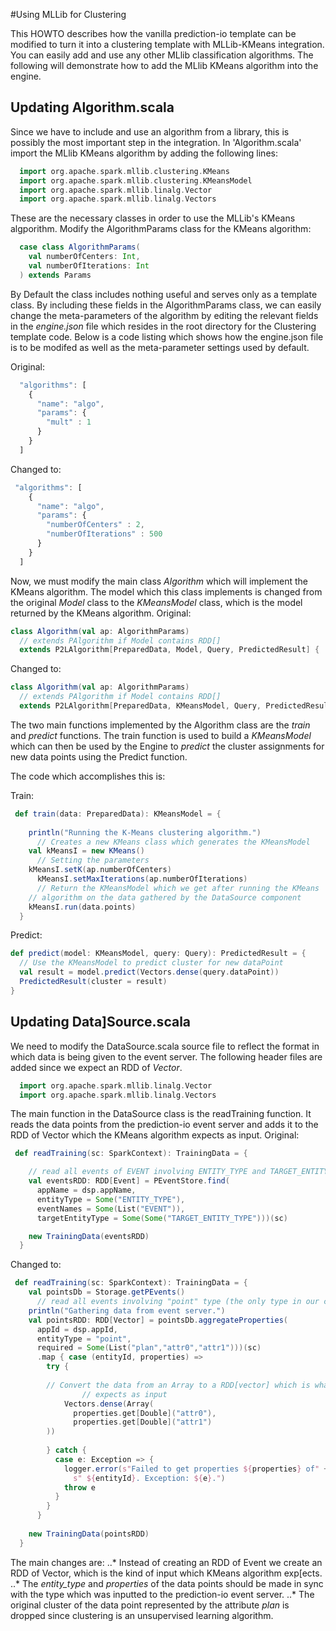 #Using MLLib for Clustering

This HOWTO describes how the vanilla prediction-io template can be modified to turn it into a clustering template with MLLib-KMeans integration.  You can easily add and use any other MLlib classification algorithms. The following will demonstrate how to add the MLlib KMeans algorithm into the engine.

## Updating Algorithm.scala

Since we have to include and use an algorithm from a library, this is possibly the most important step in the integration. In 'Algorithm.scala'  import the MLlib KMeans algorithm by adding the following lines:
  
```Scala
  import org.apache.spark.mllib.clustering.KMeans
  import org.apache.spark.mllib.clustering.KMeansModel
  import org.apache.spark.mllib.linalg.Vector
  import org.apache.spark.mllib.linalg.Vectors
```
These are the necessary classes in order to use the MLLib's KMeans algporithm.
Modify the AlgorithmParams class for the KMeans algorithm:
```Scala
  case class AlgorithmParams(
    val numberOfCenters: Int,
    val numberOfIterations: Int
  ) extends Params
```
By Default the class includes nothing useful and serves only as a template class. By including these fields in the AlgorithmParams class, we can easily change the meta-parameters of the algorithm by editing the relevant fields in the *engine.json* file which resides in the root directory for the Clustering template code. Below is a code listing which shows how the engine.json file is to be modifed as well as the meta-parameter settings used by default.

Original:
```Javascript
  "algorithms": [
    {
      "name": "algo",
      "params": {
        "mult" : 1
      }
    }
  ]
  ```
  Changed to:
```Javascript
 "algorithms": [
    {
      "name": "algo",
      "params": {
        "numberOfCenters" : 2,
		"numberOfIterations" : 500
      }
    }
  ]
  ```
Now, we must modify the main class *Algorithm* which will implement the KMeans algorithm. The model which this class implements is changed from the original *Model* class to the *KMeansModel* class, which is the model returned by the KMeans algorithm.
Original:
```Scala
class Algorithm(val ap: AlgorithmParams)
  // extends PAlgorithm if Model contains RDD[]
  extends P2LAlgorithm[PreparedData, Model, Query, PredictedResult] {
```
Changed to:
```Scala
class Algorithm(val ap: AlgorithmParams)
  // extends PAlgorithm if Model contains RDD[]
  extends P2LAlgorithm[PreparedData, KMeansModel, Query, PredictedResult] {
 ```
The two main functions implemented by the Algorithm class are the *train* and *predict* functions. The train function is used to build a *KMeansModel* which can then be used by the Engine to *predict* the cluster assignments for new data points using the Predict function.

The code which accomplishes this is:

Train:

```Scala
 def train(data: PreparedData): KMeansModel = {
    
    println("Running the K-Means clustering algorithm.")
	  // Creates a new KMeans class which generates the KMeansModel
    val kMeansI = new KMeans()
 	  // Setting the parameters
    kMeansI.setK(ap.numberOfCenters)
	  kMeansI.setMaxIterations(ap.numberOfIterations)
	  // Return the KMeansModel which we get after running the KMeans
    // algorithm on the data gathered by the DataSource component
    kMeansI.run(data.points)
  }
  ```
  Predict:
  ```Scala
  def predict(model: KMeansModel, query: Query): PredictedResult = {
    // Use the KMeansModel to predict cluster for new dataPoint
    val result = model.predict(Vectors.dense(query.dataPoint))
    PredictedResult(cluster = result)
  }
  ```
## Updating Data]Source.scala
We need to modify the DataSource.scala source file to reflect the format in which data is being given to the event server. The following header files are added since we expect an RDD of *Vector*.   
```Scala
  import org.apache.spark.mllib.linalg.Vector
  import org.apache.spark.mllib.linalg.Vectors
```
The main function in the DataSource class is the readTraining function. It reads the data points from the prediction-io event server and adds it to the RDD of Vector which the KMeans algorithm expects as input.
Original:
```Scala
 def readTraining(sc: SparkContext): TrainingData = {

    // read all events of EVENT involving ENTITY_TYPE and TARGET_ENTITY_TYPE
    val eventsRDD: RDD[Event] = PEventStore.find(
      appName = dsp.appName,
      entityType = Some("ENTITY_TYPE"),
      eventNames = Some(List("EVENT")),
      targetEntityType = Some(Some("TARGET_ENTITY_TYPE")))(sc)

    new TrainingData(eventsRDD)
  }
 ```
Changed to:
```Scala
 def readTraining(sc: SparkContext): TrainingData = {
    val pointsDb = Storage.getPEvents()
      // read all events involving "point" type (the only type in our case)
    println("Gathering data from event server.")
	val pointsRDD: RDD[Vector] = pointsDb.aggregateProperties(
      appId = dsp.appId,
      entityType = "point",
      required = Some(List("plan","attr0","attr1")))(sc)
	  .map { case (entityId, properties) =>
        try {
          
        // Convert the data from an Array to a RDD[vector] which is what KMeans 
				// expects as input  
			Vectors.dense(Array(
              properties.get[Double]("attr0"),
              properties.get[Double]("attr1")
        ))
          
        } catch {
          case e: Exception => {
            logger.error(s"Failed to get properties ${properties} of" +
              s" ${entityId}. Exception: ${e}.")
            throw e
          }
        }
      }
		
    new TrainingData(pointsRDD)
  }
  ```
The main changes are:
..* Instead of creating an RDD of Event we create an RDD of Vector, which is the kind of input which KMeans algorithm exp[ects.
..* The *entity_type* and *properties* of the data points should be made in sync with the type which was inputted to the prediction-io event server.
..* The original cluster of the data point represented by the attribute *plan* is dropped since clustering is an unsupervised learning algorithm.
